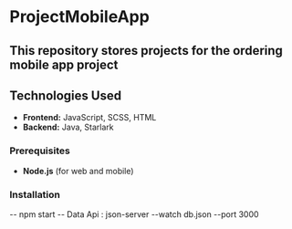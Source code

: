 # ProjectMobileApp

## This repository stores projects for the ordering mobile app project


## Technologies Used
- **Frontend:** JavaScript, SCSS, HTML
- **Backend:** Java, Starlark

### Prerequisites
- **Node.js** (for web and mobile)


### Installation 
-- npm start
-- Data Api : json-server --watch db.json --port 3000
